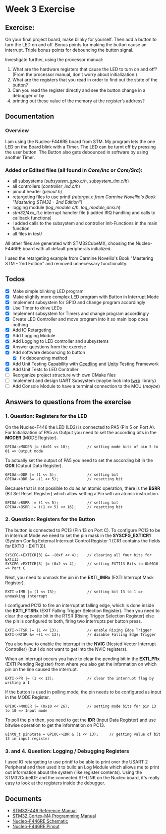 # Week 3 Exercise

## Exercise:
On your final project board, make blinky for yourself. Then add a button to turn the LED on and
off. Bonus points for making the button cause an interrupt. Triple bonus points for debouncing
the button signal.

Investigate further, using the processor manual:
1. What are the hardware registers that cause the LED to turn on and off? (From the
processor manual, don’t worry about initialization.)
2. What are the registers that you read in order to find out the state of the button?
3. Can you read the register directly and see the button change in a debugger or by
4. printing out these value of the memory at the register’s address?

## Documentation

### Overview
I am using the Nucleo-F446RE board from STM. 
My program lets the one LED on the Board blink with a Timer. 
The LED can be turnt off by pressing the user button. 
The Button also gets debounced in software by using another Timer.

### Added or Edited files (all found in _Core/Inc_ or _Core/Src_):
- all subsystems (_subsystem_gpio.c/h_, _subsystem_tim.c/h_)
- all controllers (_controller_led.c/h_)
- pinout header (_pinout.h_)
- retargeting files to use printf _(retarget.c from Carmine Novellio's Book "Mastering STM32 - 2nd Edition")_
- logging module (_log_module.c/h_, _log_module_ansi.h_)
- _stm32f4xx_it.c_ interrupt handler file (i added IRQ handling and calls to callback functions)
- I added calls to the subsystem and controller Init-Functions in the main function
- all files in test/

All other files are generated with STM32CubeMX, choosing the Nucleo-F446RE board with all default peripherals initialized.

I used the retargeting example from Carmine Novellio's Book "Mastering STM - 2nd Edition" and removed unnecessary functionality.

## Todos
- [x] Make simple blinking LED program
- [x] Make slightly more complex LED program with Button in Interrupt Mode
- [x] Implement subsystem for GPIO and change program accordingly
- [x] Use Timer to drive LEDs
- [x] Implement subsystem for Timers and change program accordingly
- [x] Create LED Controller and move program into it so main loop does nothing
- [x] Add IO Retargeting
- [x] Add Logging Module
- [x] Add Logging to LED controller and subsystems
- [x] Answer questions from the exercise
- [x] Add software debouncing to button
  - [x] fix debouncing method
- [x] Add Unit Testing Capability with [Ceedling](https://github.com/ThrowTheSwitch/Ceedling) and [Unity](https://github.com/ThrowTheSwitch/Unity) Testing Framework
- [x] Add Unit Tests to LED Controller
- [ ] Reorganize project structure with own CMake files
- [ ] Implement and design UART Subsystem (maybe look into [lwrb](https://github.com/MaJerle/lwrb) library)
- [ ] Add Console Module to have a terminal connection to the MCU (_maybe_)

## Answers to questions from the exercise

### 1. Question: Registers for the LED
On the Nucleo-F446 the LED (LD2) is connected to PA5 (Pin 5 on Port A). 
For Initialization of PA5 as Output you need to set the according bits in the __MODER__ (MODE Register).
```
GPIOA->MODER |= (0x01 << 10);        // setting mode bits of pin 5 to 01 => Output mode
```
To actually set the output of PA5 you need to set the according bit in the __ODR__ (Output Data Register).
```
GPIOA->ODR |= (1 << 5);              // setting bit
GPIOA->ODR &= ~(1 << 5);             // resetting bit
```
Because that is not possible to do as an atomic operation, there is the __BSRR__ (Bit Set Reset Register) which allow setting a Pin with an atomic instruction.
```
GPIOA->BSRR |= (1 << 5);             // setting bit
GPIOA->BSRR |= ((1 << 5) << 16);     // resetting bit
```

### 2. Question: Registers for the Button
The button is connected to PC13 (Pin 13 on Port C).
To configure PC13 to be in interrupt Mode we need to set the pin mask in the __SYSCFG_EXTICR1__ 
(System Config External Interrupt Control Register 1 (CR1 contains the fields for EXTI0 - EXITI3)).
```
SYSCFG->EXTICR[3] &= ~(0xf << 4);    // clearing all four bits for EXTI13
SYSCFG->EXTICR[3] |= (0x2 << 4);     // setting EXTI13 Bits to 0b0010 => Port C
```
Next, you need to unmask the pin in the __EXTI_IMRx__ (EXTI Interrupt Mask Register).
```
EXTI->IMR |= (1 << 13);              // setting bit 13 to 1 => unmasking Interrupt
```
I configured PC13 to fire an interrupt at falling edge, which is done inside the __EXTI_FTSRx__ 
(EXIT Falling Trigger Selection Register). Then you need to clear the opposite bit in the RTSR (Rising Trigger Selection Register)
else the pin is configured to both, firing two interrupts per button press.
```
EXTI->FTSR |= (1 << 13);             // enable Rising Edge Trigger
EXTI->RTSR &= ~(1 << 13);            // disable Falling Edge Trigger
```
You also have to enable the interrupt in the __NVIC__ (Nested Vector Interrupt Controller) (but I do not want to get into the NVIC registers).

When an interrupt occurs you have to clear the pending bit in the __EXTI_PRx__ (EXTI Pending Register) from where you also get the 
information on which pin on the line caused the interrupt.
```
EXTI->PR |= (1 << 13);               // clear the interrupt flag by writing a 1 
```

If the button is used in polling mode, the pin needs to be configured as input in the MODE Register. 
```
GPIOC->MODER |= (0x10 << 26);        // setting mode bits for pin 13 to 10 => Input mode
```
To poll the pin then, you need to get the __IDR__ (Input Data Register) and use bitwise operation to get the information on PC13.
```
uint8_t pinState = GPIOC->IDR & (1 << 13);     // getting value of bit 13 in input register
```

### 3. and 4. Question: Logging / Debugging Registers
I used IO retargeting to use printf to be able to print over the USART 2 Peripheral and then used it to build an Log Module which allows me to print out information about the system (like register contents).
Using the STM32CubeIDE and the connected ST-LINK on the Nucleo board, it's really easy to look at the registers inside the debugger.

## Documents
- [STM32F446 Reference Manual](https://www.st.com/resource/en/reference_manual/dm00135183-stm32f446xx-advanced-arm-based-32-bit-mcus-stmicroelectronics.pdf)
- [STM32 Cortex-M4 Programming Manual](https://www.st.com/resource/en/programming_manual/pm0214-stm32-cortexm4-mcus-and-mpus-programming-manual-stmicroelectronics.pdf)
- [Nucleo-F446RE Schematic](https://www.st.com/resource/en/schematic_pack/mb1136-default-c05_schematic.pdf)
- [Nucleo-F446RE Pinout](https://os.mbed.com/platforms/ST-Nucleo-F446RE/#nucleo-pinout)
